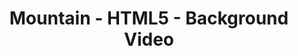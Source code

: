 ---
title: Mountain - HTML5 - Background Video
builder: true
type: coming-soon

# Content section
sections:
  - headerSection
  - servicesSection
  - subscribeSection
  - contactSection
  - mapSection

# Background video
html5Video: 
  enable: true
  ### URL or relative path to MP4 video
  videoURL: "/video/flying_moments.mp4"
  mute: true
  loop: true
  ### Image used as fallback on mobile devices
  poster: /images/html5-poster.png

---